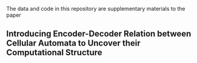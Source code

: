 The data and code in this repository are supplementary materials to the paper
## Introducing Encoder-Decoder Relation between Cellular Automata to Uncover their Computational Structure


